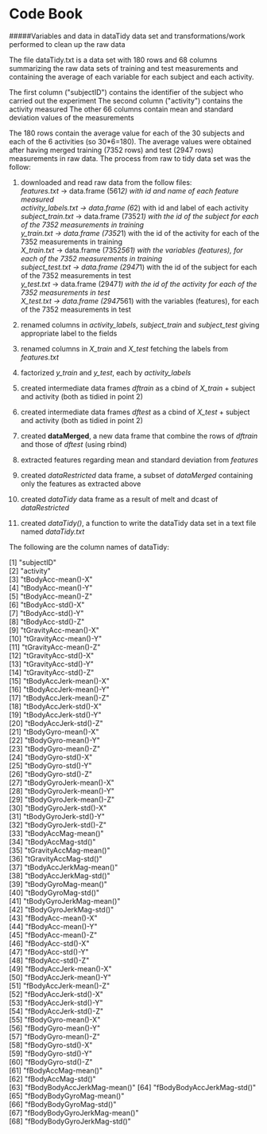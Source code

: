Code Book
============

#####Variables and data in dataTidy data set and transformations/work performed to clean up the raw data  


The file dataTidy.txt is a data set with 180 rows and 68 columns summarizing the raw data sets of training and test measurements and containing the average of each variable for each subject and each activity.  

The first column ("subjectID") contains the identifier of the subject who carried out the experiment
The second column ("activity")  contains the activity measured
The other 66 columns contain mean and standard deviation values of the measurements

The 180 rows contain the average value for each of the 30 subjects and each of the 6 activities (so 30*6=180).
The average values were obtained after having merged training (7352 rows) and test (2947 rows) measurements in raw data. 
The process from raw to tidy data set was the follow:   

1. downloaded and read raw data from the follow files:  
   *features.txt* -> data.frame (561*2) with id and name of each feature measured  
   *activity_labels.txt* -> data.frame (6*2) with id and label of each activity
   *subject_train.txt* -> data.frame (7352*1) with the id of the subject for each of the 7352 measurements in training  
   *y_train.txt* -> data.frame (7352*1) with the id of the activity for each of the 7352 measurements in training  
   *X_train.txt* -> data.frame (7352*561) with the variables (features), for each of the 7352 measurements in training  
   *subject_test.txt* -> data.frame (2947*1) with the id of the subject for each of the 7352 measurements in test  
   *y_test.txt* -> data.frame (2947*1) with the id of the activity for each of the 7352 measurements in test  
   *X_test.txt* -> data.frame (2947*561) with the variables (features), for each of the 7352 measurements in test   

2. renamed columns in *activity_labels*, *subject_train* and *subject_test* giving appropriate label to the fields  

3. renamed columns in *X_train* and *X_test* fetching the labels from *features.txt*  
 
4. factorized *y_train* and *y_test*, each by *activity_labels*  

5. created intermediate data frames *dftrain* as a cbind of *X_train* + subject and activity (both as tidied in point 2)  

6. created intermediate data frames *dftest* as a cbind of *X_test* + subject and activity (both as tidied in point 2)  

7. created **dataMerged**, a new data frame that combine the rows of *dftrain* and those of *dftest* (using rbind)  

8. extracted features regarding mean and standard deviation from *features*  

9. created *dataRestricted* data frame, a subset of *dataMerged* containing only the features as extracted above  

10. created *dataTidy* data frame as a result of melt and dcast of *dataRestricted*  

11. created *dataTidy()*, a function to write the dataTidy data set in a text file named *dataTidy.txt*  



The following are the column names of dataTidy:

 [1] "subjectID"                  
 [2] "activity"                   
 [3] "tBodyAcc-mean()-X"          
 [4] "tBodyAcc-mean()-Y"          
 [5] "tBodyAcc-mean()-Z"          
 [6] "tBodyAcc-std()-X"           
 [7] "tBodyAcc-std()-Y"           
 [8] "tBodyAcc-std()-Z"           
 [9] "tGravityAcc-mean()-X"       
[10] "tGravityAcc-mean()-Y"       
[11] "tGravityAcc-mean()-Z"       
[12] "tGravityAcc-std()-X"        
[13] "tGravityAcc-std()-Y"        
[14] "tGravityAcc-std()-Z"        
[15] "tBodyAccJerk-mean()-X"      
[16] "tBodyAccJerk-mean()-Y"      
[17] "tBodyAccJerk-mean()-Z"      
[18] "tBodyAccJerk-std()-X"       
[19] "tBodyAccJerk-std()-Y"       
[20] "tBodyAccJerk-std()-Z"       
[21] "tBodyGyro-mean()-X"         
[22] "tBodyGyro-mean()-Y"         
[23] "tBodyGyro-mean()-Z"         
[24] "tBodyGyro-std()-X"          
[25] "tBodyGyro-std()-Y"          
[26] "tBodyGyro-std()-Z"          
[27] "tBodyGyroJerk-mean()-X"     
[28] "tBodyGyroJerk-mean()-Y"     
[29] "tBodyGyroJerk-mean()-Z"     
[30] "tBodyGyroJerk-std()-X"      
[31] "tBodyGyroJerk-std()-Y"      
[32] "tBodyGyroJerk-std()-Z"      
[33] "tBodyAccMag-mean()"         
[34] "tBodyAccMag-std()"          
[35] "tGravityAccMag-mean()"      
[36] "tGravityAccMag-std()"       
[37] "tBodyAccJerkMag-mean()"     
[38] "tBodyAccJerkMag-std()"      
[39] "tBodyGyroMag-mean()"        
[40] "tBodyGyroMag-std()"         
[41] "tBodyGyroJerkMag-mean()"    
[42] "tBodyGyroJerkMag-std()"     
[43] "fBodyAcc-mean()-X"          
[44] "fBodyAcc-mean()-Y"          
[45] "fBodyAcc-mean()-Z"          
[46] "fBodyAcc-std()-X"           
[47] "fBodyAcc-std()-Y"           
[48] "fBodyAcc-std()-Z"           
[49] "fBodyAccJerk-mean()-X"      
[50] "fBodyAccJerk-mean()-Y"      
[51] "fBodyAccJerk-mean()-Z"      
[52] "fBodyAccJerk-std()-X"       
[53] "fBodyAccJerk-std()-Y"       
[54] "fBodyAccJerk-std()-Z"       
[55] "fBodyGyro-mean()-X"         
[56] "fBodyGyro-mean()-Y"         
[57] "fBodyGyro-mean()-Z"         
[58] "fBodyGyro-std()-X"          
[59] "fBodyGyro-std()-Y"          
[60] "fBodyGyro-std()-Z"          
[61] "fBodyAccMag-mean()"         
[62] "fBodyAccMag-std()"          
[63] "fBodyBodyAccJerkMag-mean()" 
[64] "fBodyBodyAccJerkMag-std()"  
[65] "fBodyBodyGyroMag-mean()"    
[66] "fBodyBodyGyroMag-std()"     
[67] "fBodyBodyGyroJerkMag-mean()"  
[68] "fBodyBodyGyroJerkMag-std()" 


